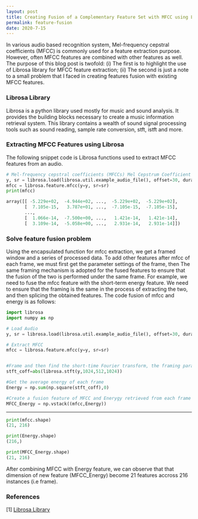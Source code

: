 ```yaml
---
layout: post
title: Creating Fusion of a Complementary Feature Set with MFCC using Librosa
permalink: feature-fusion
date: 2020-7-15
---
```



In various audio based recognition system, Mel-frequency cepstral coefficients (MFCC) is commonly used for a feature extraction purpose.
However, often MFCC features are combined with other features as well. 
The purpose of this blog post is twofold:  (i) The first is to highlight the use of Librosa library for MFCC feature extraction; (ii) The second is just a note to a small problem that I faced in creating features fusion with existing MFCC features.


### Librosa Library

Librosa is a python library used mostly for music and sound analysis. It provides the building blocks necessary to create a music information retrieval system. This library contains a wealth of sound signal processing tools such as sound reading, sample rate conversion, stft, istft and more.

### Extracting MFCC Features using Librosa

The following snippet code is Librosa functions used to extract MFCC features from an audio.

```python
# Mel-frequency cepstral coefficients (MFCCs) Mel Cepstrum Coefficient
y, sr = librosa.load(librosa.util.example_audio_file(), offset=30, duration=5)
mfcc = librosa.feature.mfcc(y=y, sr=sr)
print(mfcc)

array([[ -5.229e+02,  -4.944e+02, ...,  -5.229e+02,  -5.229e+02],
       [  7.105e-15,   3.787e+01, ...,  -7.105e-15,  -7.105e-15],
       ...,
       [  1.066e-14,  -7.500e+00, ...,   1.421e-14,   1.421e-14],
       [  3.109e-14,  -5.058e+00, ...,   2.931e-14,   2.931e-14]])
```

### Solve feature fusion problem

Using the encapsulated function for mfcc extraction, we get a framed window and a series of processed data. To add other features after mfcc of each frame, we must first get the parameter settings of the frame, then The same framing mechanism is adopted for the fused features to ensure that the fusion of the two is performed under the same frame. For example, we need to fuse the mfcc feature with the short-term energy feature. We need to ensure that the framing is the same in the process of extracting the two, and then splicing the obtained features. The code fusion of mfcc and energy is as follows:

```python
import librosa
import numpy as np

# Load Audio
y, sr = librosa.load(librosa.util.example_audio_file(), offset=30, duration=5)

# Extract MFCC
mfcc = librosa.feature.mfcc(y=y, sr=sr)


#Frame and then find the short-time Fourier transform, the framing parameters are the same as the logarithmic energy mel filter bank parameters.
stft_coff=abs(librosa.stft(y,1024,512,1024)) 

#Get the average energy of each frame
Energy = np.sum(np.square(stft_coff),0)

#Create a fusion feature of MFCC and Enerygy retrieved from each frame with the short-term energy 
MFCC_Energy = np.vstack((mfcc,Energy)) 
```
------

```python
print(mfcc.shape)
(21, 216)

print(Energy.shape)
(216,)

print(MFCC_Energy.shape)
(21, 216)
```
After combining MFCC with Energy feature, we can observe that that dimension of new feature (MFCC_Energy) become 21 features accross 216 instances (i.e frame).


### References

[1] [Librosa Library](https://github.com/librosa/librosa)
